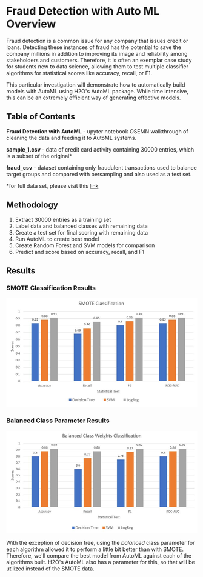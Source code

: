 
# Fraud Detection with Auto ML Overview

Fraud detection is a common issue for any company that issues credit or loans. Detecting these instances of fraud has the potential to save the company millions in addition to improving its image and reliability among stakeholders and customers. Therefore, it is often an exemplar case study for students new to data science, allowing them to test multiple classifier algorithms for statistical scores like accuracy, recall, or F1. 

This particular investigation will demonstrate how to automatically build models with AutoML using H2O's AutoML package. While time intensive, this can be an extremely efficient way of generating effective models.

## Table of Contents

**Fraud Detection with AutoML** - upyter notebook OSEMN walkthrough of cleaning the data and feeding it to AutoML systems. 

**sample_1.csv** - data of credit card activity containing 30000 entries, which is a subset of the original*

**fraud_csv** - dataset containing only fraudulent transactions used to balance target groups and compared with oersampling and also used as a test set.

*for full data set, please visit this [link](https://www.kaggle.com/mlg-ulb/creditcardfraud)

## Methodology

1. Extract 30000 entries as a training set
2. Label data and balanced classes with remaining data
3. Create a test set for final scoring with remaining data
4. Run AutoML to create best model
5. Create Random Forest and SVM models for comparison
6. Predict and score based on accuracy, recall, and F1

## Results

### SMOTE Classification Results

![smote](images/os_class.JPG)

### Balanced Class Parameter Results

![balanced](images/balanced_class.JPG)

With the exception of decision tree, using the *balanced* class parameter for each algorithm allowed it to perform a little bit better than with SMOTE. Therefore,
we'll compare the best model from AutoML against each of the algorithms built. H2O's AutoML also has a parameter for this, so that will be utilized instead of the SMOTE data. 
